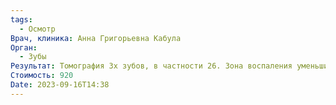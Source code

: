 ```yaml
---
tags:
  - Осмотр
Врач, клиника: Анна Григорьевна Кабула
Орган:
  - Зубы
Результат: Томография 3х зубов, в частности 26. Зона воспаления уменьшилась, можно делать коронку
Стоимость: 920
Date: 2023-09-16T14:38
---
```

